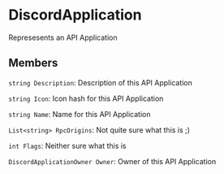 DiscordApplication
===================
Represesents an API Application

## Members
`string Description`: Description of this API Application

`string Icon`: Icon hash for this API Application

`string Name`: Name for this API Application

`List<string> RpcOrigins`: Not quite sure what this is ;)

`int Flags`: Neither sure what this is

`DiscordApplicationOwner Owner`: Owner of this API Application
